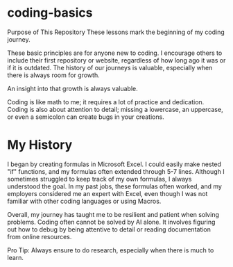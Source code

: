 # coding-basics
Purpose of This Repository
These lessons mark the beginning of my coding journey.

These basic principles are for anyone new to coding. I encourage others to include their first repository or website, regardless of how long ago it was or if it is outdated. The history of our journeys is valuable, especially when there is always room for growth.

An insight into that growth is always valuable.

Coding is like math to me; it requires a lot of practice and dedication. Coding is also about attention to detail; missing a lowercase, an uppercase, or even a semicolon can create bugs in your creations.

# My History
I began by creating formulas in Microsoft Excel. I could easily make nested "if" functions, and my formulas often extended through 5-7 lines. Although I sometimes struggled to keep track of my own formulas, I always understood the goal. In my past jobs, these formulas often worked, and my employers considered me an expert with Excel, even though I was not familiar with other coding languages or using Macros.

Overall, my journey has taught me to be resilient and patient when solving problems. Coding often cannot be solved by AI alone. It involves figuring out how to debug by being attentive to detail or reading documentation from online resources.

Pro Tip: Always ensure to do research, especially when there is much to learn.

